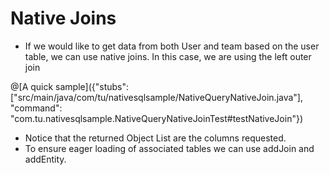 # Native Joins

*	If we would like to get data from both User and team based on the user table, we can use native joins. In this case, we are using the left outer join

@[A quick sample]({"stubs": ["src/main/java/com/tu/nativesqlsample/NativeQueryNativeJoin.java"], "command": "com.tu.nativesqlsample.NativeQueryNativeJoinTest#testNativeJoin"})

*	Notice that the returned Object List are the columns requested.
*	To ensure eager loading of associated tables we can use addJoin and addEntity.